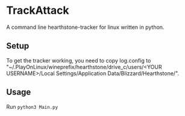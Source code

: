 # TrackAttack
A command line hearthstone-tracker for linux written in python.

## Setup
To get the tracker working, you need to copy log.config to "~/.PlayOnLinux/wineprefix/hearthstone/drive_c/users/\<YOUR USERNAME\>/Local Settings/Application Data/Blizzard/Hearthstone/".

## Usage
Run `python3 Main.py`
